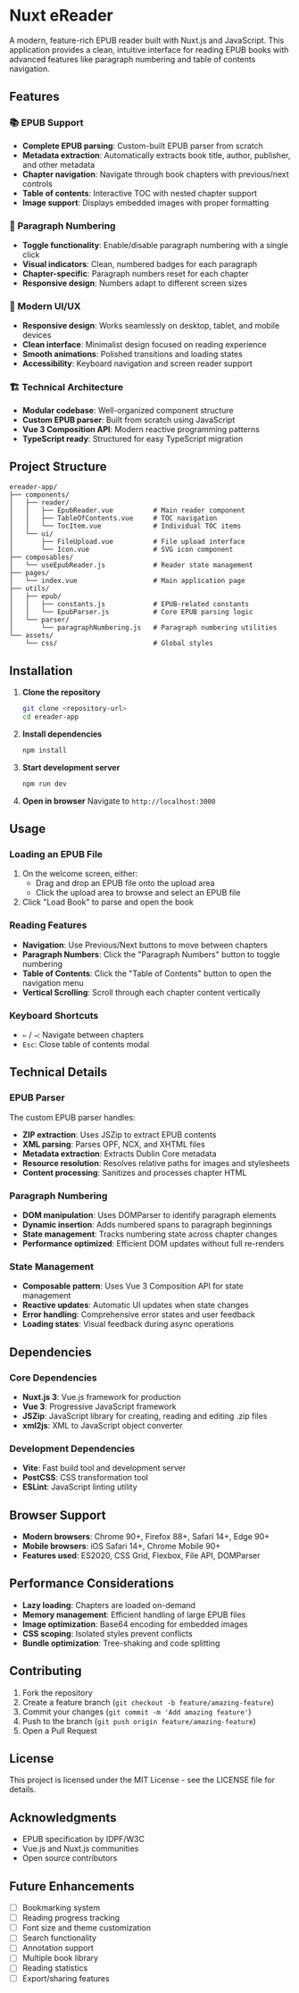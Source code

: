 # Nuxt eReader

A modern, feature-rich EPUB reader built with Nuxt.js and JavaScript. This application provides a clean, intuitive interface for reading EPUB books with advanced features like paragraph numbering and table of contents navigation.

## Features

### 📚 EPUB Support
- **Complete EPUB parsing**: Custom-built EPUB parser from scratch
- **Metadata extraction**: Automatically extracts book title, author, publisher, and other metadata
- **Chapter navigation**: Navigate through book chapters with previous/next controls
- **Table of contents**: Interactive TOC with nested chapter support
- **Image support**: Displays embedded images with proper formatting

### 🔢 Paragraph Numbering
- **Toggle functionality**: Enable/disable paragraph numbering with a single click
- **Visual indicators**: Clean, numbered badges for each paragraph
- **Chapter-specific**: Paragraph numbers reset for each chapter
- **Responsive design**: Numbers adapt to different screen sizes

### 🎨 Modern UI/UX
- **Responsive design**: Works seamlessly on desktop, tablet, and mobile devices
- **Clean interface**: Minimalist design focused on reading experience
- **Smooth animations**: Polished transitions and loading states
- **Accessibility**: Keyboard navigation and screen reader support

### 🏗️ Technical Architecture
- **Modular codebase**: Well-organized component structure
- **Custom EPUB parser**: Built from scratch using JavaScript
- **Vue 3 Composition API**: Modern reactive programming patterns
- **TypeScript ready**: Structured for easy TypeScript migration

## Project Structure

```
ereader-app/
├── components/
│   ├── reader/
│   │   ├── EpubReader.vue          # Main reader component
│   │   ├── TableOfContents.vue     # TOC navigation
│   │   └── TocItem.vue             # Individual TOC items
│   └── ui/
│       ├── FileUpload.vue          # File upload interface
│       └── Icon.vue                # SVG icon component
├── composables/
│   └── useEpubReader.js            # Reader state management
├── pages/
│   └── index.vue                   # Main application page
├── utils/
│   ├── epub/
│   │   ├── constants.js            # EPUB-related constants
│   │   └── EpubParser.js           # Core EPUB parsing logic
│   └── parser/
│       └── paragraphNumbering.js   # Paragraph numbering utilities
└── assets/
    └── css/                        # Global styles
```

## Installation

1. **Clone the repository**
   ```bash
   git clone <repository-url>
   cd ereader-app
   ```

2. **Install dependencies**
   ```bash
   npm install
   ```

3. **Start development server**
   ```bash
   npm run dev
   ```

4. **Open in browser**
   Navigate to `http://localhost:3000`

## Usage

### Loading an EPUB File
1. On the welcome screen, either:
   - Drag and drop an EPUB file onto the upload area
   - Click the upload area to browse and select an EPUB file
2. Click "Load Book" to parse and open the book

### Reading Features
- **Navigation**: Use Previous/Next buttons to move between chapters
- **Paragraph Numbers**: Click the "Paragraph Numbers" button to toggle numbering
- **Table of Contents**: Click the "Table of Contents" button to open the navigation menu
- **Vertical Scrolling**: Scroll through each chapter content vertically

### Keyboard Shortcuts
- `←` / `→`: Navigate between chapters
- `Esc`: Close table of contents modal

## Technical Details

### EPUB Parser
The custom EPUB parser handles:
- **ZIP extraction**: Uses JSZip to extract EPUB contents
- **XML parsing**: Parses OPF, NCX, and XHTML files
- **Metadata extraction**: Extracts Dublin Core metadata
- **Resource resolution**: Resolves relative paths for images and stylesheets
- **Content processing**: Sanitizes and processes chapter HTML

### Paragraph Numbering
- **DOM manipulation**: Uses DOMParser to identify paragraph elements
- **Dynamic insertion**: Adds numbered spans to paragraph beginnings
- **State management**: Tracks numbering state across chapter changes
- **Performance optimized**: Efficient DOM updates without full re-renders

### State Management
- **Composable pattern**: Uses Vue 3 Composition API for state management
- **Reactive updates**: Automatic UI updates when state changes
- **Error handling**: Comprehensive error states and user feedback
- **Loading states**: Visual feedback during async operations

## Dependencies

### Core Dependencies
- **Nuxt.js 3**: Vue.js framework for production
- **Vue 3**: Progressive JavaScript framework
- **JSZip**: JavaScript library for creating, reading and editing .zip files
- **xml2js**: XML to JavaScript object converter

### Development Dependencies
- **Vite**: Fast build tool and development server
- **PostCSS**: CSS transformation tool
- **ESLint**: JavaScript linting utility

## Browser Support

- **Modern browsers**: Chrome 90+, Firefox 88+, Safari 14+, Edge 90+
- **Mobile browsers**: iOS Safari 14+, Chrome Mobile 90+
- **Features used**: ES2020, CSS Grid, Flexbox, File API, DOMParser

## Performance Considerations

- **Lazy loading**: Chapters are loaded on-demand
- **Memory management**: Efficient handling of large EPUB files
- **Image optimization**: Base64 encoding for embedded images
- **CSS scoping**: Isolated styles prevent conflicts
- **Bundle optimization**: Tree-shaking and code splitting

## Contributing

1. Fork the repository
2. Create a feature branch (`git checkout -b feature/amazing-feature`)
3. Commit your changes (`git commit -m 'Add amazing feature'`)
4. Push to the branch (`git push origin feature/amazing-feature`)
5. Open a Pull Request

## License

This project is licensed under the MIT License - see the LICENSE file for details.

## Acknowledgments

- EPUB specification by IDPF/W3C
- Vue.js and Nuxt.js communities
- Open source contributors

## Future Enhancements

- [ ] Bookmarking system
- [ ] Reading progress tracking
- [ ] Font size and theme customization
- [ ] Search functionality
- [ ] Annotation support
- [ ] Multiple book library
- [ ] Reading statistics
- [ ] Export/sharing features 